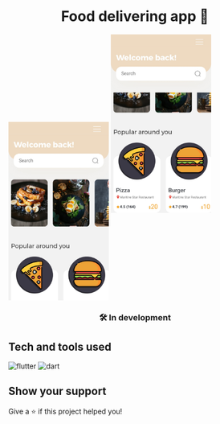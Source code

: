 <h1 align="center">Food delivering app 🍔</h1>

<img align="center" src="/assets/images/screen_1.jpg" width="200" />
<img src="/assets/images/screen_2.jpg" width="200" />

<h3 align="center">🛠️ In development</h3>


## Tech and tools used
<p align="left">
<img src="https://www.vectorlogo.zone/logos/flutterio/flutterio-icon.svg" alt="flutter" width="40" height="40"/>
<img src="https://www.vectorlogo.zone/logos/dartlang/dartlang-icon.svg" alt="dart" width="40" height="40"/>
</p>


## Show your support

Give a ⭐️ if this project helped you!
